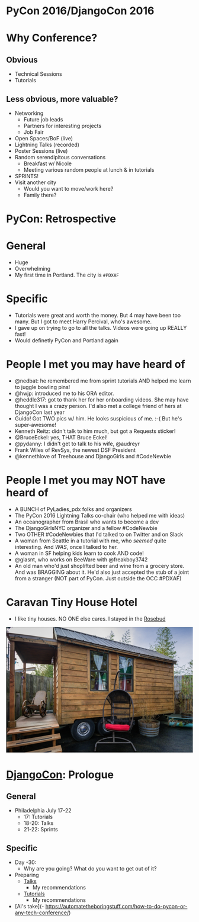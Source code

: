# PyCon 2016/DjangoCon 2016

# Why Conference?

## Obvious
-  Technical Sessions
-  Tutorials

## Less obvious, more valuable?
-  Networking
    +  Future job leads
    +  Partners for interesting projects
    +  Job Fair
-  Open Spaces/BoF (live)
-  Lightning Talks (recorded)
-  Poster Sessions (live)
-  Random serendipitous conversations
    +  Breakfast w/ Nicole
    +  Meeting various random people at lunch & in tutorials
-  SPRINTS!
-  Visit another city
    +  Would you want to move/work here?
    +  Family there?

# PyCon: Retrospective
# General
-  Huge
-  Overwhelming
-  My first time in Portland. The city is `#PDXAF`

# Specific
-  Tutorials were great and worth the money. But 4 may have been too many. But I got to meet Harry Percival, who's awesome.
-  I gave up on trying to go to all the talks. Videos were going up REALLY fast!
-  Would definetly PyCon and Portland again

# People I met you may have heard of
-  @nedbat: he remembered me from sprint tutorials AND helped me learn to juggle bowling pins!
-  @hwjp: introduced me to his ORA editor.
-  @heddle317‬: got to thank her for her onboarding videos. She may have thought I was a crazy person. I'd also met a college friend of hers at DjangoCon last year
-  Guido! Got TWO pics w/ him. He looks suspicious of me. :-( But he's super-awesome!
-  Kenneth Reitz: didn't talk to him much, but got a Requests sticker!
-  ‪@BruceEckel‬: yes, THAT Bruce Eckel!
-  @pydanny: I didn't get to talk to his wife, ‪@audreyr‬
-  Frank Wiles of RevSys, the newest DSF President
-  @kennethlove of Treehouse and DjangoGirls and #CodeNewbie

# People I met you may NOT have heard of
-  A BUNCH of PyLadies_pdx folks and organizers
-  The PyCon 2016 Lightning Talks co-chair (who helped me with ideas)
-  An oceanographer from Brasil who wants to become a dev
-  The DjangoGirlsNYC organizer and a fellow #CodeNewbie
-  Two OTHER #CodeNewbies that I'd talked to on Twitter and on Slack
-  A woman from Seattle in a tutorial with me, who *seemed* quite interesting. And *WAS*, once I talked to her.
-  A woman in SF helping kids learn to cook AND code!
-  @glasnt, who works on BeeWare with ‪@freakboy3742‬ 
-  An old man who'd just shoplifted beer and wine from a grocery store. And was BRAGGING about it. He'd also just accepted the stub of a joint from a stranger (NOT part of PyCon. Just outside the OCC #PDXAF)

# Caravan Tiny House Hotel
-  I like tiny houses. NO ONE else cares. I stayed in the [Rosebud](http://tinyhousehotel.com/rosebud)

![Rosebud](images/rosebud.png)

# [DjangoCon](https://2016.djangocon.us/): Prologue

## General
-  Philadelphia July 17-22
    +  17: Tutorials
    +  18-20: Talks
    +  21-22: Sprints

## Specific
-  Day -30:
    -  Why are you going? What do you want to get out of it?
-  Preparing
    -  [Talks](https://2016.djangocon.us/blog/2016/05/25/announcing-our-talk-line/)
        -  My recommendations
    -  [Tutorials](https://2016.djangocon.us/blog/2016/05/25/announcing-our-tutorial-line/)
        -  My recommendations
-  [Al's take](-  https://automatetheboringstuff.com/how-to-do-pycon-or-any-tech-conference/)